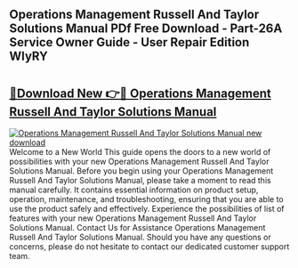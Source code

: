 ## Operations Management Russell And Taylor Solutions Manual PDf Free Download - Part-26A Service Owner Guide - User Repair Edition WIyRY

# <h2><a href="http://bc84773.oget.top/?id=Operations+Management+Russell+And+Taylor+Solutions+Manual">🔗Download New 👉🔴 Operations Management Russell And Taylor Solutions Manual</a></h2>

[![Operations Management Russell And Taylor Solutions Manual new download](https://i.imgur.com/5g1atiW.png)](http://bc84773.oget.top/?id=Operations+Management+Russell+And+Taylor+Solutions+Manual)
Welcome to a New World This guide opens the doors to a new world of possibilities with your new Operations Management Russell And Taylor Solutions Manual. Before you begin using your Operations Management Russell And Taylor Solutions Manual, please take a moment to read this manual carefully. It contains essential information on product setup, operation, maintenance, and troubleshooting, ensuring that you are able to use the product safely and effectively. Experience the possibilities of list of features with your new Operations Management Russell And Taylor Solutions Manual. Contact Us for Assistance Operations Management Russell And Taylor Solutions Manual. Should you have any questions or concerns, please do not hesitate to contact our dedicated customer support team.
